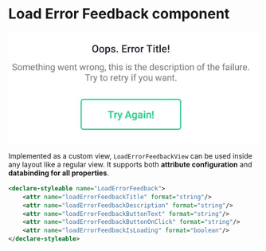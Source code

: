 # Load Error Feedback component

<p align="center">
   <img src="../../../../../../../../../doc/images/load_feedback_error/load_feedback_error.png" />
</p>

Implemented as a custom view, `LoadErrorFeedbackView` can be used inside any layout like a regular view. It supports both **attribute configuration** and **databinding for all properties**.

```xml
<declare-styleable name="LoadErrorFeedback">
    <attr name="loadErrorFeedbackTitle" format="string"/>
    <attr name="loadErrorFeedbackDescription" format="string"/>
    <attr name="loadErrorFeedbackButtonText" format="string"/>
    <attr name="loadErrorFeedbackButtonOnClick" format="string"/>
    <attr name="loadErrorFeedbackIsLoading" format="boolean"/>
</declare-styleable>
```
